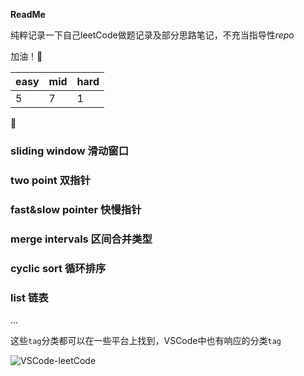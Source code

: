 
**ReadMe**

纯粹记录一下自己leetCode做题记录及部分思路笔记，不充当指导性*repo*

加油！🌄

| easy | mid | hard |
| ---  | --- | ---  |
| 5 | 7 | 1 |


📝
### sliding window 滑动窗口

### two point 双指针

### fast&slow pointer 快慢指针

### merge intervals 区间合并类型

### cyclic sort 循环排序

### list 链表

...

这些`tag`分类都可以在一些平台上找到，VSCode中也有响应的分类`tag`

![VSCode-leetCode](https://github.com/Jayantxu/leeCode/static/NO1.png)

